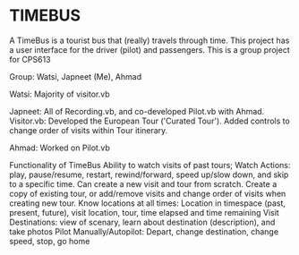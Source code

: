# TIMEBUS
 A TimeBus is a tourist bus that (really) travels through time. This project has a user interface for the driver (pilot) and passengers. This is a group project for CPS613 

Group: Watsi, Japneet (Me), Ahmad 

Watsi: Majority of visitor.vb

Japneet: All of Recording.vb, and co-developed Pilot.vb with Ahmad.
Visitor.vb: Developed the European Tour ('Curated Tour'). Added controls to change order of visits within Tour itinerary. 

Ahmad: Worked on Pilot.vb

Functionality of TimeBus
Ability to watch visits of past tours; Watch Actions: play, pause/resume, restart, rewind/forward, speed up/slow down, and skip to a specific time.
Can create a new visit and tour from scratch. Create a copy of existing tour, or add/remove visits and change order of visits when creating new tour.
Know locations at all times: Location in timespace (past, present, future), visit location, tour, time elapsed and time remaining
Visit Destinations: view of scenary, learn about destination (description), and take photos
Pilot Manually/Autopilot: Depart, change destination, change speed, stop, go home
